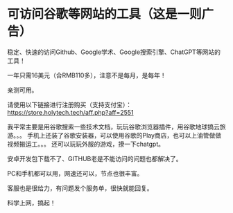 # 可访问谷歌等网站的工具（这是一则广告）
稳定、快速的访问Github、Google学术、Google搜索引擎、ChatGPT等网站的工具！

一年只需16美元（合RMB110多），注意不是每月，是每年！

亲测可用。

请使用以下链接进行注册购买（支持支付宝）：
https://store.holytech.tech/aff.php?aff=2551

我平常主要是用谷歌搜索一些技术文档，玩玩谷歌浏览器插件，用谷歌地球搞云旅游。。。
手机上还装了谷歌安装器，可以使用谷歌的Play商店，也可以上油管做做视频搬运工。。。
还可以玩玩外服的游戏，撩一下chatgpt。

安卓开发包下载不了、GITHUB老是不能访问的问题也都解决了。

PC和手机都可以用，网速还可以，节点也很丰富。

客服也是很给力，有问题发个服务单，很快就能回复。

科学上网，搞起！
